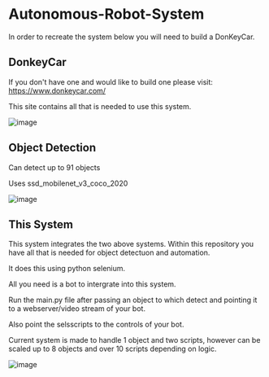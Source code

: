 # Autonomous-Robot-System

In order to recreate the system below you will need to build a DonKeyCar. 

DonkeyCar
---------
If you don't have one and would like to build one please visit: https://www.donkeycar.com/

This site contains all that is needed to use this system.

![image](https://user-images.githubusercontent.com/78712154/166343124-e58a7262-2364-4f95-889b-4d6475268db6.png)



Object Detection
----------------
Can detect up to 91 objects

Uses ssd_mobilenet_v3_coco_2020

![image](https://user-images.githubusercontent.com/78712154/166343112-4c0e437c-1813-440b-b385-46d4d3bcb3c4.png)



This System
-----------

This system integrates the two above systems. Within this repository you have all that is needed for object detectuon and automation.

It does this using python selenium.

All you need is a bot to intergrate into this system.

Run the main.py file after passing an object to which detect and pointing it to a webserver/video stream of your bot.

Also point the selsscripts to the controls of your bot.

Current system is made to handle 1 object and two scripts, however can be scaled up to 8 objects and over 10 scripts depending on logic.

![image](https://user-images.githubusercontent.com/78712154/166343070-e389e24b-729b-4a3f-aa74-6e0719ad4a8d.png)



